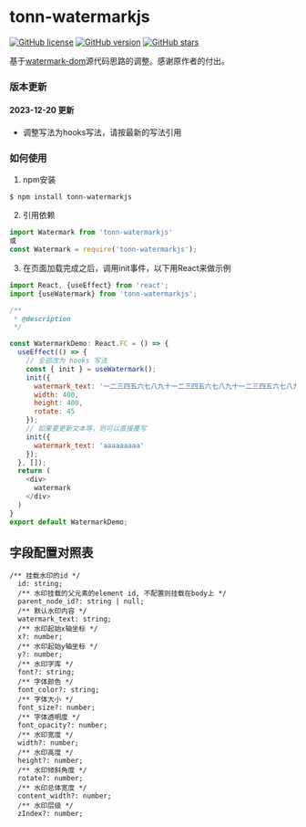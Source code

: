 # tonn-watermarkjs

[![GitHub license][license-image]][license-url]
[![GitHub version][version-image]][version-url]
[![GitHub stars][stars-image]][stars-url]

[license-image]: https://img.shields.io/github/license/saucxs/watermark-dom.svg
[license-url]: https://github.com/saucxs/watermark-dom/blob/master/LICENSE
[version-image]: https://img.shields.io/github/package-json/v/WannTonn/tonn-watermarkjs.svg
[version-url]: https://github.com/WannTonn/tonn-watermarkjs/blob/master/package.json
[stars-image]: https://img.shields.io/github/stars/WannTonn/tonn-watermarkjs.svg
[stars-url]: https://github.com/WannTonn/tonn-watermarkjs/stargazers


基于[watermark-dom](https://github.com/saucxs/watermark-dom)源代码思路的调整。感谢原作者的付出。

### 版本更新
#### 2023-12-20 更新
  - 调整写法为hooks写法，请按最新的写法引用

### 如何使用
1. npm安装
```shell
$ npm install tonn-watermarkjs
```
2. 引用依赖
```javascript
import Watermark from 'tonn-watermarkjs'
或
const Watermark = require('tonn-watermarkjs');

```

3. 在页面加载完成之后，调用init事件，以下用React来做示例
```javascript
import React, {useEffect} from 'react';
import {useWatermark} from 'tonn-watermarkjs';

/**
 * @description 
 */

const WatermarkDemo: React.FC = () => {
  useEffect(() => {
    // 全部改为 hooks 写法
    const { init } = useWatermark();
    init({
      watermark_text: '一二三四五六七八九十一二三四五六七八九十一二三四五六七八九十一二三四五六七八九十一二三四五六七八九十',
      width: 400,
      height: 400,
      rotate: 45
    });
    // 如果要更新文本等，则可以直接覆写
    init({
      watermark_text: 'aaaaaaaaa'
    });
  }, []);
  return (
    <div>
      watermark
    </div>
  )
}
export default WatermarkDemo;
```

## 字段配置对照表
```
/** 挂载水印的id */
  id: string;
  /** 水印挂载的父元素的element id, 不配置则挂载在body上 */
  parent_node_id?: string | null;
  /** 默认水印内容 */
  watermark_text: string;
  /** 水印起始x轴坐标 */
  x?: number;
  /** 水印起始y轴坐标 */
  y?: number;
  /** 水印字库 */
  font?: string;
  /** 字体颜色 */
  font_color?: string;
  /** 字体大小 */
  font_size?: number;
  /** 字体透明度 */
  font_opacity?: number;
  /** 水印宽度 */
  width?: number;
  /** 水印高度 */
  height?: number;
  /** 水印倾斜角度 */
  rotate?: number;
  /** 水印总体宽度 */
  content_width?: number;
  /** 水印层级 */
  zIndex?: number;
```